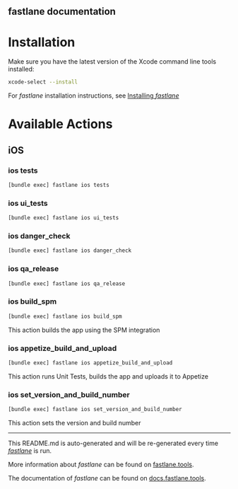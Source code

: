 fastlane documentation
----

# Installation

Make sure you have the latest version of the Xcode command line tools installed:

```sh
xcode-select --install
```

For _fastlane_ installation instructions, see [Installing _fastlane_](https://docs.fastlane.tools/#installing-fastlane)

# Available Actions

## iOS

### ios tests

```sh
[bundle exec] fastlane ios tests
```



### ios ui_tests

```sh
[bundle exec] fastlane ios ui_tests
```



### ios danger_check

```sh
[bundle exec] fastlane ios danger_check
```



### ios qa_release

```sh
[bundle exec] fastlane ios qa_release
```



### ios build_spm

```sh
[bundle exec] fastlane ios build_spm
```

This action builds the app using the SPM integration

### ios appetize_build_and_upload

```sh
[bundle exec] fastlane ios appetize_build_and_upload
```

This action runs Unit Tests, builds the app and uploads it to Appetize

### ios set_version_and_build_number

```sh
[bundle exec] fastlane ios set_version_and_build_number
```

This action sets the version and build number

----

This README.md is auto-generated and will be re-generated every time [_fastlane_](https://fastlane.tools) is run.

More information about _fastlane_ can be found on [fastlane.tools](https://fastlane.tools).

The documentation of _fastlane_ can be found on [docs.fastlane.tools](https://docs.fastlane.tools).
